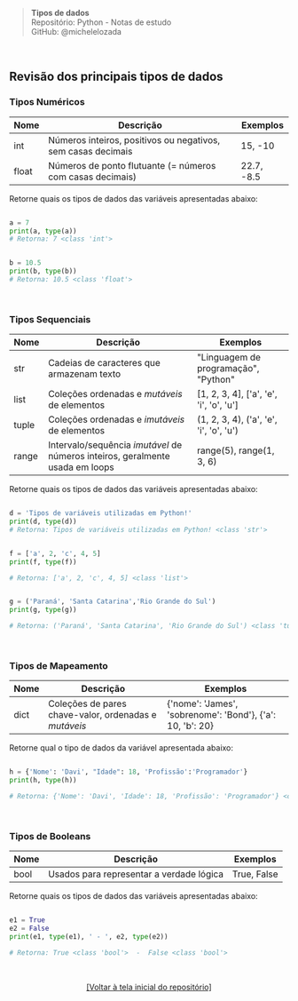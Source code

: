 > **Tipos de dados**  
> Repositório: Python - Notas de estudo     
> GitHub: @michelelozada
&nbsp;
     
&nbsp;  
## Revisão dos principais tipos de dados 

### Tipos Numéricos
Nome | Descrição | Exemplos
---  | --- | ---
int | Números inteiros, positivos ou negativos, sem casas decimais | 15, -10
float | Números de ponto flutuante (= números com casas decimais) | 22.7, -8.5

Retorne quais os tipos de dados das variáveis apresentadas abaixo:  
```py

a = 7
print(a, type(a))
# Retorna: 7 <class 'int'>


b = 10.5
print(b, type(b))
# Retorna: 10.5 <class 'float'>
```

&nbsp; 

### Tipos Sequenciais
Nome | Descrição | Exemplos
---  | --- | ---
str | Cadeias de caracteres que armazenam texto | "Linguagem de programação", "Python"
list | Coleções ordenadas e *mutáveis* de elementos | [1, 2, 3, 4], ['a', 'e', 'i', 'o', 'u']
tuple | Coleções ordenadas e *imutáveis* de elementos | (1, 2, 3, 4), ('a', 'e', 'i', 'o', 'u')
range |  Intervalo/sequência *imutável* de números inteiros, geralmente usada em loops | range(5), range(1, 3, 6)

Retorne quais os tipos de dados das variáveis apresentadas abaixo:  
```py

d = 'Tipos de variáveis utilizadas em Python!'
print(d, type(d))
# Retorna: Tipos de variáveis utilizadas em Python! <class 'str'>


f = ['a', 2, 'c', 4, 5]
print(f, type(f))

# Retorna: ['a', 2, 'c', 4, 5] <class 'list'>


g = ('Paraná', 'Santa Catarina','Rio Grande do Sul')
print(g, type(g))

# Retorna: ('Paraná', 'Santa Catarina', 'Rio Grande do Sul') <class 'tuple'>
```

&nbsp;  

### Tipos de Mapeamento
Nome | Descrição | Exemplos
---  | --- | ---
dict | Coleções de pares chave-valor, ordenadas e *mutáveis* | {'nome': 'James', 'sobrenome': 'Bond'}, {'a': 10, 'b': 20}

Retorne qual o tipo de dados da variável apresentada abaixo:  
```py

h = {'Nome': 'Davi', "Idade": 18, 'Profissão':'Programador'}
print(h, type(h))

# Retorna: {'Nome': 'Davi', 'Idade': 18, 'Profissão': 'Programador'} <class 'dict'>
```

&nbsp;  

### Tipos de Booleans
Nome | Descrição | Exemplos
---  | --- | ---
bool | Usados para representar a verdade lógica | True, False

Retorne quais os tipos de dados das variáveis apresentadas abaixo:  
```py

e1 = True
e2 = False
print(e1, type(e1), ' - ', e2, type(e2))

# Retorna: True <class 'bool'>  -  False <class 'bool'>
```

&nbsp;

<div align="center">
<a href="https://github.com/michelelozada/Python-Study-Notes">[Voltar à tela inicial do repositório]</a>
</div>